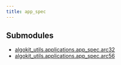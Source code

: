 ```yaml
---
title: app_spec
---
```


## Submodules

- [algokit_utils.applications.app_spec.arc32](/reference/algokit-utils-py/api/applications/app_spec/arc32/)
- [algokit_utils.applications.app_spec.arc56](/reference/algokit-utils-py/api/applications/app_spec/arc56/)
